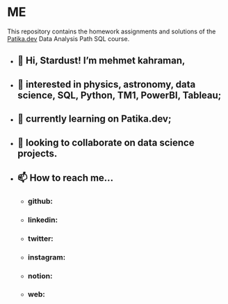 # ME
This repository contains the homework assignments and solutions of the [Patika.dev](https://www.patika.dev/) Data Analysis Path SQL course.

- ## 👋 Hi, Stardust! I’m mehmet kahraman,
- ## 👀 interested in physics, astronomy, data science, SQL, Python, TM1, PowerBI, Tableau;
- ## 🌱 currently learning on Patika.dev;
- ## 💞️ looking to collaborate on data science projects.
- ## 📫 How to reach me...
   - ### github: 
   - ### linkedin: 
   - ### twitter: 
   - ### instagram: 
   - ### notion: 
   - ### web: 
